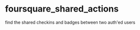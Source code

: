 foursquare_shared_actions
=========================

find the shared checkins and badges between two auth'ed users